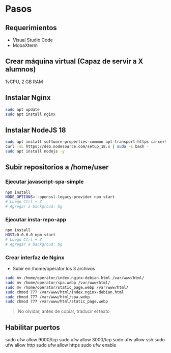 # Pasos
## Requerimientos
- Visual Studio Code
- MobaXterm
## Crear máquina virtual (Capaz de servir a X alumnos)
1vCPU, 2 GB RAM

## Instalar Nginx
```sh
sudo apt update
sudo apt install nginx
```
## Instalar NodeJS 18
```sh
sudo apt install software-properties-common apt-transport-https ca-certificates gnupg2 curl build-essential
curl -sL https://deb.nodesource.com/setup_18.x | sudo -E bash -
sudo apt install nodejs -y
```

## Subir repositorios a /home/user
### Ejecutar javascript-spa-simple
```sh
npm install
NODE_OPTIONS=--openssl-legacy-provider npm start
# Luego Ctrl + Z
# Agregar a backgroud: bg
```
### Ejecutar insta-repo-app
```sh
npm install
HOST=0.0.0.0 npm start
# Luego Ctrl + Z
# Agregar a backgroud: bg
```

### Crear interfaz de Nginx
- Subir en /home/operator los 3 archivos
```sh
sudo mv /home/operator/index.nginx-debian.html /var/www/html/
sudo mv /home/operator/spa.webp /var/www/html/
sudo mv /home/operator/static_page.webp /var/www/html/
sudo chmod 777 /var/www/html/index.nginx-debian.html
sudo chmod 777 /var/www/html/spa.webp
sudo chmod 777 /var/www/html/static_page.webp
```
> No olvidar, antes de copiar, traducir el texto

## Habilitar puertos
sudo ufw allow 9000/tcp
sudo ufw allow 3000/tcp
sudo ufw allow ssh
sudo ufw allow http
sudo ufw allow https
sudo ufw enable